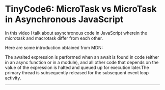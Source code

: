# TinyCode6: MicroTask vs MicroTask in Asynchronous JavaScript

In this video I talk about asynchronous code in JavaScript wherein the microtask and macrotask differ from each other.

Here are some introduction obtained from MDN:

The awaited expression is performed when an await is found in code (either in an async function or in a module), and all other code that depends on the value of the expression is halted and queued up for execution later.The primary thread is subsequently released for the subsequent event loop activity.

---
